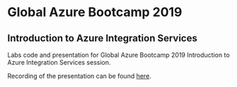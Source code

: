 # Global Azure Bootcamp 2019
## Introduction to Azure Integration Services
Labs code and presentation for Global Azure Bootcamp 2019 Introduction to Azure Integration Services session.

Recording of the presentation can be found [here](https://www.youtube.com/watch?v=ftGcx0uXGrE&feature=youtu.be). 
